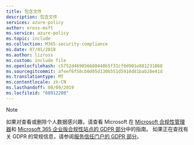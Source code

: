 ```yaml
---
title: 包含文件
description: 包含文件
services: azure-policy
author: eross-msft
ms.service: azure-policy
ms.topic: include
ms.collection: M365-security-compliance
ms.date: 07/01/2018
ms.author: lizross
ms.custom: include file
ms.openlocfilehash: c5752d469056680448b5f31cf0d901e881231868
ms.sourcegitcommit: afeef6f58cb0d05d130b551d5910d81bab28e41d
ms.translationtype: MT
ms.contentlocale: zh-CN
ms.lasthandoff: 08/09/2019
ms.locfileid: "68912280"
---
```

>[!Note]
>如果对查看或删除个人数据感兴趣，请查看 Microsoft 在 [Microsoft 合规性管理器](https://servicetrust.microsoft.com/ComplianceManager)和 [Microsoft 365 企业版合规性站点的 GDPR 部分](https://docs.microsoft.com/en-us/microsoft-365/compliance/gdpr)中的指南。 如果正在查找有关 GDPR 的常规信息，请参阅[服务信任门户的 GDPR 部分](https://servicetrust.microsoft.com/ViewPage/GDPRGetStarted)。
